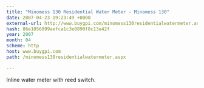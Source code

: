 ```yaml
---
title: "Minomess 130 Residential Water Meter - Minomess 130"
date: 2007-04-23 19:23:49 +0000
external-url: http://www.buygpi.com/minomess130residentialwatermeter.aspx
hash: 86e1056899aefca1c3e0890f8c13e42f
year: 2007
month: 04
scheme: http
host: www.buygpi.com
path: /minomess130residentialwatermeter.aspx

---
```


Inline water meter with reed switch.
